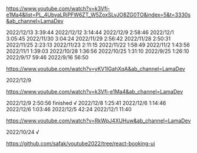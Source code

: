 https://www.youtube.com/watch?v=k3Vfj-e1Ma4&list=PL_4UbyaLRjPFW6ZT_W5ZoxSLyJO8ZG0TO&index=5&t=3330s&ab_channel=LamaDev

2022/12/13 3:39:44
2022/12/12 3:14:44
2022/12/9 2:58:46
2022/12/1 3:05:45
2022/11/30 3:04:24
2022/11/29 2:56:42
2022/11/28 2:50:31
2022/11/25 2:23:13
2022/11/23 2:11:15
2022/11/22 1:58:49
2022/11/2 1:43:56
2022/11/1 1:39:03
2022/10/28 1:36:56
2022/10/25 1:31:10
2022/9/25 1:26:10
2022/9/17 59:46
2022/9/16 56:50

https://www.youtube.com/watch?v=yKV1IGahXqA&ab_channel=LamaDev

2022/12/9

https://www.youtube.com/watch?v=k3Vfj-e1Ma4&ab_channel=LamaDev

2022/12/9 2:50:56 finished √
2022/12/8 1:25:41
2022/12/6 1:14:46
2022/12/6 1:03:46
2022/12/5 42:24
2022/12/1 11:40

https://www.youtube.com/watch?v=RkWpJ4XUHuw&ab_channel=LamaDev

2022/10/24 √

https://github.com/safak/youtube2022/tree/react-booking-ui
